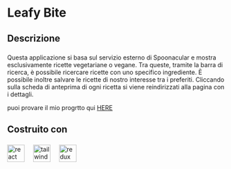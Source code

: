 <h1 align="left">Leafy Bite</h1>

###

<h2 align="left">Descrizione</h2>

###

<p align="left">Questa applicazione si basa sul servizio esterno di Spoonacular e mostra esclusivamente ricette vegetariane o vegane. Tra queste, tramite la barra di ricerca, è possibile ricercare ricette con uno specifico ingrediente. È possibile inoltre salvare le ricette di nostro interesse tra i preferiti. Cliccando sulla scheda di anteprima di ogni ricetta si viene reindirizzati alla pagina con i dettagli.</p>

puoi provare il mio progrtto qui <a href="https://leafybite.netlify.app/">HERE</a>

###

<p align="left"></p>

###

<h2 align="left">Costruito con</h2>

###

<div align="left">
  <img src="https://cdn.jsdelivr.net/gh/devicons/devicon/icons/react/react-original.svg" height="40" alt="react logo"  />
  <img width="12" />
  <img src="https://cdn.jsdelivr.net/gh/devicons/devicon/icons/tailwindcss/tailwindcss-original-wordmark.svg" height="40" alt="tailwindcss logo"  />
  <img width="12" />
  <img src="https://cdn.jsdelivr.net/gh/devicons/devicon/icons/redux/redux-original.svg" height="40" alt="redux logo"  />
</div>

###

<h2 align="left"></h2>

###

###
